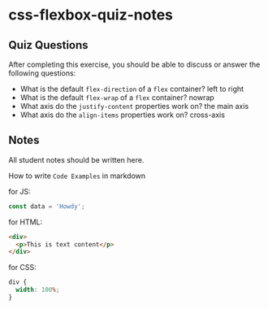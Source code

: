 # css-flexbox-quiz-notes

## Quiz Questions

After completing this exercise, you should be able to discuss or answer the following questions:

- What is the default `flex-direction` of a `flex` container?
  left to right
- What is the default `flex-wrap` of a `flex` container?
  nowrap
- What axis do the `justify-content` properties work on?
  the main axis
- What axis do the `align-items` properties work on?
  cross-axis

## Notes

All student notes should be written here.

How to write `Code Examples` in markdown

for JS:

```javascript
const data = 'Howdy';
```

for HTML:

```html
<div>
  <p>This is text content</p>
</div>
```

for CSS:

```css
div {
  width: 100%;
}
```
